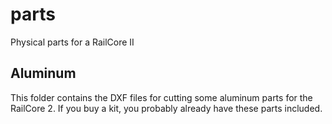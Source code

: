 # parts
Physical parts for a RailCore II


## Aluminum

This folder contains the DXF files for cutting some aluminum parts for the RailCore 2. If you buy a kit, you probably already have these parts included.
